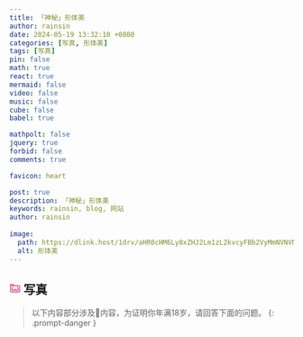 ```yaml
---
title: 「神秘」形体美
author: rainsin
date: 2024-05-19 13:32:10 +0800
categories: [写真, 形体美]
tags: [写真]
pin: false
math: true
react: true
mermaid: false
video: false
music: false
cube: false
babel: true

mathpolt: false
jquery: true
forbid: false
comments: true

favicon: heart

post: true
description: 「神秘」形体美
keywords: rainsin, blog, 网站
author: rainsin
  
image:
  path: https://dlink.host/1drv/aHR0cHM6Ly8xZHJ2Lm1zL2kvcyFBb2VyMmNVNVNsT0ZpUDVtVmc4UUtqdEx3cW54U1E_ZT1uTW93N3Y.jpg
  alt: 形体美
---
```


<link rel="stylesheet" href="/assets/post/beautiful/index.css"/>

<h2>
<svg t="1712587420533" class="icon" viewBox="0 0 1024 1024" version="1.1" xmlns="http://www.w3.org/2000/svg" p-id="4283" width="20" height="20"><path d="M160 128C107.328 128 64 171.328 64 224v576c0 52.672 43.328 96 96 96h704c52.672 0 96-43.328 96-96v-448c0-52.672-43.328-96-96-96H435.136l-41.856-77.632A96 96 0 0 0 308.8 128H160z m0 64h148.736c11.84 0 22.592 6.4 28.16 16.768L362.368 256H128v-32c0-17.984 14.016-32 32-32zM128 320h736c17.984 0 32 14.016 32 32v448c0 17.984-14.016 32-32 32h-704a31.552 31.552 0 0 1-32-32V320z m128 64c0 26.496-11.904 47.04-28.352 78.4C211.136 493.76 192 534.912 192 592A176.448 176.448 0 0 0 368 768c56.96 0 103.616-25.472 132.992-62.272 4.224-5.312 7.424-11.2 11.008-16.832 3.584 5.632 6.784 11.52 11.008 16.832 29.44 36.8 76.032 62.272 132.992 62.272A176.448 176.448 0 0 0 832 592c0-57.92-21.952-99.648-40.512-131.008-18.56-31.36-31.488-51.648-31.488-76.992h-64c0 46.72 23.04 80.128 40.512 109.632 17.408 29.44 31.488 55.68 31.488 98.368 0 62.272-49.728 112-112 112-39.04 0-64.384-14.848-83.008-38.144C554.432 642.56 544 609.344 544 576h-64c0 33.28-10.368 66.56-28.992 89.856-18.56 23.296-43.968 38.144-83.008 38.144C305.728 704 256 654.272 256 592c0-43.52 12.8-70.208 28.352-99.776C299.904 462.784 320 429.504 320 384H256z m96 192a32 32 0 0 0-32 32 32 32 0 0 0 32 32 32 32 0 0 0 32-32 32 32 0 0 0-32-32z m320.64 0a32.576 32 0 0 0-32.64 32 32.576 32 0 0 0 32.64 32 32.576 32 0 0 0 32.512-32 32.576 32 0 0 0-32.512-32z" fill="#d4237a" p-id="4284"></path></svg>
写真
</h2>

> 以下内容部分涉及🔞内容，为证明你年满18岁，请回答下面的问题。
{: .prompt-danger }

<div id="mm-box"></div>

<script type="text/babel" src="/assets/post/beautiful/index.js"></script>
